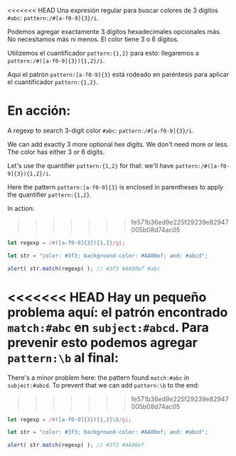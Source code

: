 <<<<<<< HEAD
Una expresión regular para buscar colores de 3 dígitos `#abc`: `pattern:/#[a-f0-9]{3}/i`.

Podemos agregar exactamente 3 dígitos hexadecimales opcionales más. No necesitamos más ni menos. El color tiene 3 o 6 dígitos.

Utilizemos el cuantificador `pattern:{1,2}` para esto: llegaremos a `pattern:/#([a-f0-9]{3}){1,2}/i`.

Aquí el patrón `pattern:[a-f0-9]{3}` está rodeado en paréntesis para aplicar el cuantificador `pattern:{1,2}`.

En acción:
=======
A regexp to search 3-digit color `#abc`: `pattern:/#[a-f0-9]{3}/i`.

We can add exactly 3 more optional hex digits. We don't need more or less. The color has either 3 or 6 digits.

Let's use the quantifier `pattern:{1,2}` for that: we'll have `pattern:/#([a-f0-9]{3}){1,2}/i`.

Here the pattern `pattern:[a-f0-9]{3}` is enclosed in parentheses to apply the quantifier `pattern:{1,2}`.

In action:
>>>>>>> fe571b36ed9e225f29239e82947005b08d74ac05

```js run
let regexp = /#([a-f0-9]{3}){1,2}/gi;

let str = "color: #3f3; background-color: #AA00ef; and: #abcd";

alert( str.match(regexp) ); // #3f3 #AA00ef #abc
```

<<<<<<< HEAD
Hay un pequeño problema aquí: el patrón encontrado `match:#abc` en `subject:#abcd`. Para prevenir esto podemos agregar `pattern:\b` al final:
=======
There's a minor problem here: the pattern found `match:#abc` in `subject:#abcd`. To prevent that we can add `pattern:\b` to the end:
>>>>>>> fe571b36ed9e225f29239e82947005b08d74ac05

```js run
let regexp = /#([a-f0-9]{3}){1,2}\b/gi;

let str = "color: #3f3; background-color: #AA00ef; and: #abcd";

alert( str.match(regexp) ); // #3f3 #AA00ef
```
